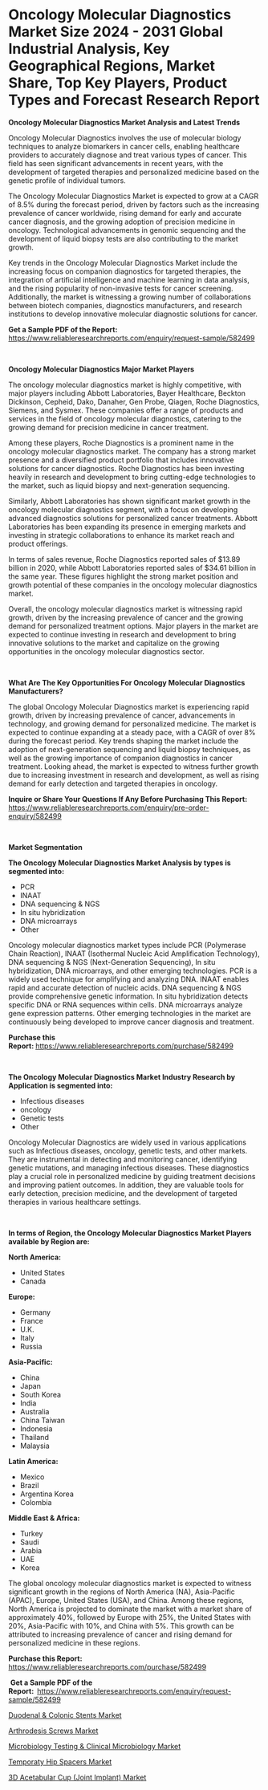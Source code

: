 <p><h1>Oncology Molecular Diagnostics Market Size 2024 - 2031 Global Industrial Analysis, Key Geographical Regions, Market Share, Top Key Players, Product Types and Forecast Research Report</h1></p><p><strong>Oncology Molecular Diagnostics Market Analysis and Latest Trends</strong></p>
<p><p>Oncology Molecular Diagnostics involves the use of molecular biology techniques to analyze biomarkers in cancer cells, enabling healthcare providers to accurately diagnose and treat various types of cancer. This field has seen significant advancements in recent years, with the development of targeted therapies and personalized medicine based on the genetic profile of individual tumors.</p><p>The Oncology Molecular Diagnostics Market is expected to grow at a CAGR of 8.5% during the forecast period, driven by factors such as the increasing prevalence of cancer worldwide, rising demand for early and accurate cancer diagnosis, and the growing adoption of precision medicine in oncology. Technological advancements in genomic sequencing and the development of liquid biopsy tests are also contributing to the market growth.</p><p>Key trends in the Oncology Molecular Diagnostics Market include the increasing focus on companion diagnostics for targeted therapies, the integration of artificial intelligence and machine learning in data analysis, and the rising popularity of non-invasive tests for cancer screening. Additionally, the market is witnessing a growing number of collaborations between biotech companies, diagnostics manufacturers, and research institutions to develop innovative molecular diagnostic solutions for cancer.</p></p>
<p><strong>Get a Sample PDF of the Report:&nbsp;</strong> <a href="https://www.reliableresearchreports.com/enquiry/request-sample/582499">https://www.reliableresearchreports.com/enquiry/request-sample/582499</a></p>
<p>&nbsp;</p>
<p><strong>Oncology Molecular Diagnostics Major Market Players</strong></p>
<p><p>The oncology molecular diagnostics market is highly competitive, with major players including Abbott Laboratories, Bayer Healthcare, Beckton Dickinson, Cepheid, Dako, Danaher, Gen Probe, Qiagen, Roche Diagnostics, Siemens, and Sysmex. These companies offer a range of products and services in the field of oncology molecular diagnostics, catering to the growing demand for precision medicine in cancer treatment.</p><p>Among these players, Roche Diagnostics is a prominent name in the oncology molecular diagnostics market. The company has a strong market presence and a diversified product portfolio that includes innovative solutions for cancer diagnostics. Roche Diagnostics has been investing heavily in research and development to bring cutting-edge technologies to the market, such as liquid biopsy and next-generation sequencing.</p><p>Similarly, Abbott Laboratories has shown significant market growth in the oncology molecular diagnostics segment, with a focus on developing advanced diagnostics solutions for personalized cancer treatments. Abbott Laboratories has been expanding its presence in emerging markets and investing in strategic collaborations to enhance its market reach and product offerings.</p><p>In terms of sales revenue, Roche Diagnostics reported sales of $13.89 billion in 2020, while Abbott Laboratories reported sales of $34.61 billion in the same year. These figures highlight the strong market position and growth potential of these companies in the oncology molecular diagnostics market.</p><p>Overall, the oncology molecular diagnostics market is witnessing rapid growth, driven by the increasing prevalence of cancer and the growing demand for personalized treatment options. Major players in the market are expected to continue investing in research and development to bring innovative solutions to the market and capitalize on the growing opportunities in the oncology molecular diagnostics sector.</p></p>
<p>&nbsp;</p>
<p><strong>What Are The Key Opportunities For Oncology Molecular Diagnostics Manufacturers?</strong></p>
<p><p>The global Oncology Molecular Diagnostics market is experiencing rapid growth, driven by increasing prevalence of cancer, advancements in technology, and growing demand for personalized medicine. The market is expected to continue expanding at a steady pace, with a CAGR of over 8% during the forecast period. Key trends shaping the market include the adoption of next-generation sequencing and liquid biopsy techniques, as well as the growing importance of companion diagnostics in cancer treatment. Looking ahead, the market is expected to witness further growth due to increasing investment in research and development, as well as rising demand for early detection and targeted therapies in oncology.</p></p>
<p><strong>Inquire or Share Your Questions If Any Before Purchasing This Report:</strong> <a href="https://www.reliableresearchreports.com/enquiry/pre-order-enquiry/582499">https://www.reliableresearchreports.com/enquiry/pre-order-enquiry/582499</a></p>
<p>&nbsp;</p>
<p><strong>Market Segmentation</strong></p>
<p><strong>The Oncology Molecular Diagnostics Market Analysis by types is segmented into:</strong></p>
<p><ul><li>PCR</li><li>INAAT</li><li>DNA sequencing & NGS</li><li>In situ hybridization</li><li>DNA microarrays</li><li>Other</li></ul></p>
<p><p>Oncology molecular diagnostics market types include PCR (Polymerase Chain Reaction), INAAT (Isothermal Nucleic Acid Amplification Technology), DNA sequencing & NGS (Next-Generation Sequencing), In situ hybridization, DNA microarrays, and other emerging technologies. PCR is a widely used technique for amplifying and analyzing DNA. INAAT enables rapid and accurate detection of nucleic acids. DNA sequencing & NGS provide comprehensive genetic information. In situ hybridization detects specific DNA or RNA sequences within cells. DNA microarrays analyze gene expression patterns. Other emerging technologies in the market are continuously being developed to improve cancer diagnosis and treatment.</p></p>
<p><strong>Purchase this Report:&nbsp;</strong><a href="https://www.reliableresearchreports.com/purchase/582499">https://www.reliableresearchreports.com/purchase/582499</a></p>
<p>&nbsp;</p>
<p><strong>The Oncology Molecular Diagnostics Market Industry Research by Application is segmented into:</strong></p>
<p><ul><li>Infectious diseases</li><li>oncology</li><li>Genetic tests</li><li>Other</li></ul></p>
<p><p>Oncology Molecular Diagnostics are widely used in various applications such as Infectious diseases, oncology, genetic tests, and other markets. They are instrumental in detecting and monitoring cancer, identifying genetic mutations, and managing infectious diseases. These diagnostics play a crucial role in personalized medicine by guiding treatment decisions and improving patient outcomes. In addition, they are valuable tools for early detection, precision medicine, and the development of targeted therapies in various healthcare settings.</p></p>
<p>&nbsp;</p>
<p><strong>In terms of Region, the Oncology Molecular Diagnostics Market Players available by Region are:</strong></p>
<p>
    <p> <strong> North America: </strong>
        <ul>
            <li>United States</li>
            <li>Canada</li>
        </ul>
        </p> 
    <p> <strong> Europe: </strong>
        <ul>
            <li>Germany</li>
            <li>France</li>
            <li>U.K.</li>
            <li>Italy</li>
            <li>Russia</li>
        </ul>
        </p> 
    <p> <strong> Asia-Pacific: </strong>
        <ul>
            <li>China</li>
            <li>Japan</li>
            <li>South Korea</li>
            <li>India</li>
            <li>Australia</li>
            <li>China Taiwan</li>
            <li>Indonesia</li>
            <li>Thailand</li>
            <li>Malaysia</li>
        </ul>
        </p> 
    <p> <strong> Latin America: </strong>
        <ul>
            <li>Mexico</li>
            <li>Brazil</li>
            <li>Argentina Korea</li>
            <li>Colombia</li>
        </ul>
        </p> 
    <p> <strong> Middle East & Africa: </strong>
        <ul>
            <li>Turkey</li>
            <li>Saudi</li>
            <li>Arabia</li>
            <li>UAE</li>
            <li>Korea</li>
        </ul>
    </p>
    </p>
<p><p>The global oncology molecular diagnostics market is expected to witness significant growth in the regions of North America (NA), Asia-Pacific (APAC), Europe, United States (USA), and China. Among these regions, North America is projected to dominate the market with a market share of approximately 40%, followed by Europe with 25%, the United States with 20%, Asia-Pacific with 10%, and China with 5%. This growth can be attributed to increasing prevalence of cancer and rising demand for personalized medicine in these regions.</p></p>
<p><strong>Purchase this Report: </strong><a href="https://www.reliableresearchreports.com/purchase/582499">https://www.reliableresearchreports.com/purchase/582499</a></p>
<p>&nbsp;<strong>Get a Sample PDF of the Report:&nbsp;&nbsp;</strong><a href="https://www.reliableresearchreports.com/enquiry/request-sample/582499">https://www.reliableresearchreports.com/enquiry/request-sample/582499</a></p>
<p><strong></strong></p>
<p><p><a href="https://medium.com/@leliajewess/duodenal-amp-colonic-stents-market-size-cagr-trends-2024-2030-10db617e6f93">Duodenal & Colonic Stents Market</a></p><p><a href="https://medium.com/@vincentalvarez1980/arthrodesis-screws-market-competitive-analysis-market-trends-and-forecast-to-2031-d99f22d073fd">Arthrodesis Screws Market</a></p><p><a href="https://medium.com/@patriciaday39/microbiology-testing-amp-clinical-microbiology-market-outlook-industry-overview-and-forecast-4f55ad740f90">Microbiology Testing & Clinical Microbiology Market</a></p><p><a href="https://medium.com/@vincentalvarez1980/temporaty-hip-spacers-nbsp-market-focuses-on-market-share-size-and-projected-forecast-till-2031-4778f42c84a3">Temporaty Hip Spacers Market</a></p><p><a href="https://medium.com/@patriciaday39/3d-acetabular-cup-joint-implant-market-size-and-market-trends-complete-industry-overview-2024-39748426c36c">3D Acetabular Cup (Joint Implant) Market</a></p></p>